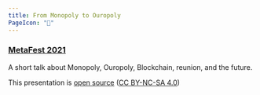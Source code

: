 ```yaml
---
title: From Monopoly to Ouropoly
PageIcon: "🎩"
---
```


### [MetaFest 2021](https://youtu.be/iPcBrxWzNwU?t=7395)

A short talk about Monopoly, Ouropoly, Blockchain, reunion, and the future.

This presentation is [open source](https://github.com/mprimi/notes/tree/main/content/topics/monopoly-ouropoly) ([CC BY-NC-SA 4.0](http://creativecommons.org/licenses/by-nc-sa/4.0))
